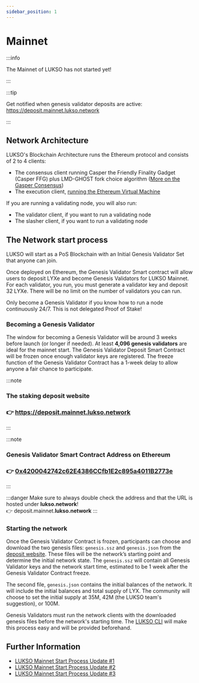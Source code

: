 ```yaml
---
sidebar_position: 1
---
```


# Mainnet

:::info

The Mainnet of LUKSO has not started yet!

:::

:::tip

Get notified when genesis validator deposits are active: <https://deposit.mainnet.lukso.network>

:::

## Network Architecture

LUKSO's Blockchain Architecture runs the Ethereum protocol and consists of 2 to 4 clients:

- The consensus client running Casper the Friendly Finality Gadget (Casper FFG) plus LMD-GHOST fork choice algorithm ([More on the Gasper Consensus](https://ethereum.org/en/developers/docs/consensus-mechanisms/pos/gasper/))
- The execution client, [running the Ethereum Virtual Machine](https://ethereum.org/en/developers/docs/ethereum-stack/)

If you are running a validating node, you will also run:

- The validator client, if you want to run a validating node
- The slasher client, if you want to run a validating node

## The Network start process

LUKSO will start as a PoS Blockchain with an Initial Genesis Validator Set that anyone can join.

Once deployed on Ethereum, the Genesis Validator Smart contract will allow users to deposit LYXe and become Genesis Validators for LUKSO Mainnet. For each validator, you run, you must generate a validator key and deposit 32 LYXe. There will be no limit on the number of validators you can run.

Only become a Genesis Validator if you know how to run a node continuously 24/7. This is not delegated Proof of Stake!

### Becoming a Genesis Validator

The window for becoming a Genesis Validator will be around 3 weeks before launch (or longer if needed). At least **4,096 genesis validators** are ideal for the mainnet start. The Genesis Validator Deposit Smart Contract will be frozen once enough validator keys are registered. The freeze function of the Genesis Validator Contract has a 1-week delay to allow anyone a fair chance to participate.

:::note

### The staking deposit website

### 👉 <https://deposit.mainnet.lukso.network>

:::

:::note

### Genesis Validator Smart Contract Address on Ethereum

### 👉 [0x4200042742c62E4386CCfb1E2c895a4011B2773e](https://etherscan.io/address/0x4200042742c62E4386CCfb1E2c895a4011B2773e)

:::

:::danger
Make sure to always double check the address and that the URL is hosted under **lukso.network**!  
👉 deposit.mainnet.**lukso.network**
:::

### Starting the network

Once the Genesis Validator Contract is frozen, participants can choose and download the two genesis files: `genesis.ssz` and `genesis.json` from the [deposit website](https://deposit.mainnet.lukso.network). These files will be the network’s starting point and determine the initial network state. The `genesis.ssz` will contain all Genesis Validator keys and the network start time, estimated to be 1 week after the Genesis Validator Contract freeze.

The second file, `genesis.json` contains the initial balances of the network. It will include the initial balances and total supply of LYX. The community will choose to set the initial supply at 35M, 42M (the LUKSO team's suggestion), or 100M.

Genesis Validators must run the network clients with the downloaded genesis files before the network's starting time. The [LUKSO CLI](https://github.com/lukso-network/tools-lukso-cli) will make this process easy and will be provided beforehand.

## Further Information

- [LUKSO Mainnet Start Process Update #1](https://medium.com/lukso/the-puzzle-comes-together-milestone-update-2022-7b69571f63a2)
- [LUKSO Mainnet Start Process Update #2](https://medium.com/lukso/lukso-mainnet-timeline-and-process-dd997fe811c8)
- [LUKSO Mainnet Start Process Update #3](https://medium.com/lukso/its-happening-the-genesis-validators-are-coming-ce5e07935df6)
